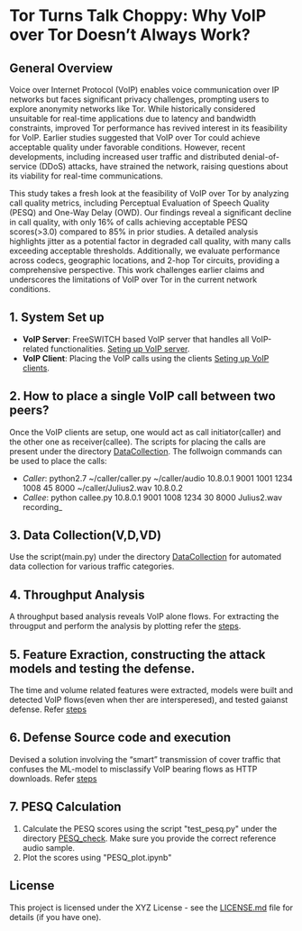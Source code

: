 # Tor Turns Talk Choppy: Why VoIP over Tor Doesn’t Always Work?

## General Overview
Voice over Internet Protocol (VoIP) enables voice communication over IP networks but faces significant privacy challenges, prompting users to explore anonymity networks like Tor. While historically considered unsuitable for real-time applications due to latency and bandwidth constraints, improved Tor performance has revived interest in its feasibility for VoIP. Earlier studies suggested that VoIP over Tor could achieve acceptable quality under favorable conditions. However, recent developments, including increased user traffic and distributed denial-of-service (DDoS) attacks, have strained the network, raising questions about its viability for real-time communications.

This study takes a fresh look at the feasibility of VoIP over Tor by analyzing call quality metrics, including Perceptual Evaluation of Speech Quality (PESQ) and One-Way Delay (OWD). Our findings reveal a significant decline in call quality, with only 16% of calls achieving acceptable PESQ scores(>3.0) compared to 85% in prior studies. A detailed analysis highlights jitter as a potential factor in degraded call quality, with many calls exceeding acceptable thresholds. Additionally, we evaluate performance across codecs, geographic locations, and 2-hop Tor circuits, providing a comprehensive perspective. This work challenges earlier claims and underscores the limitations of VoIP over Tor in the current network conditions.

## 1. System Set up

- **VoIP Server**: FreeSWITCH based VoIP server that handles all VoIP-related functionalities. [Seting up VoIP server](./VoIP-server.md).
- **VoIP Client**: Placing the VoIP calls using the clients  [Seting up VoIP clients](./VoIP-client.md).

## 2. How to place a single VoIP call between two peers?

Once the VoIP clients are setup, one would act as call initiator(caller) and the other one as receiver(callee). The scripts for placing the calls are present under the directory [DataCollection](./DataCollection). The follwoign commands can be used to place the calls:
- *Caller*: python2.7 ~/caller/caller.py ~/caller/audio 10.8.0.1 9001 1001 1234 1008 45 8000 ~/caller/Julius2.wav 10.8.0.2
- *Callee*: python callee.py 10.8.0.1 9001 1008 1234 30 8000 Julius2.wav recording_

## 3. Data Collection(V,D,VD)

Use the script(main.py) under the directory [DataCollection](./DataCollection) for automated data collection for various traffic categories.

## 4. Throughput Analysis

A throughput based analysis reveals VoIP alone flows. For extracting the througput and perform the analysis by plotting refer the [steps](./ThroughputAnalysis/ReadMe.md).

## 5. Feature Exraction, constructing the attack models and testing the defense.
The time and volume related features were extracted, models were built and detected VoIP flows(even when ther are intersperesed), and tested gaianst defense. Refer [steps](./ML_Attack_Defense_testing/ReadMe.md)

## 6. Defense Source code and execution 
Devised a solution involving the “smart” transmission of cover traffic that confuses the ML-model to misclassify VoIP bearing flows as HTTP downloads. Refer [steps](Defense/ReadMe.md)

## 7. PESQ Calculation
1. Calculate the PESQ scores using the script "test_pesq.py" under the directory [PESQ_check](PESQ_check). Make sure you provide the correct reference audio sample.
2. Plot the scores using "PESQ_plot.ipynb"

## License

This project is licensed under the XYZ License - see the [LICENSE.md](./LICENSE.md) file for details (if you have one).
